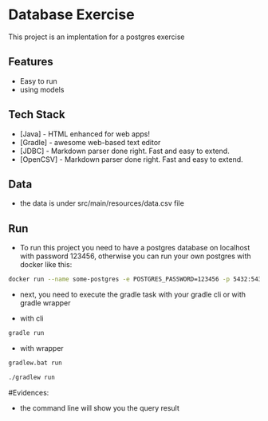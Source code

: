 # Database Exercise

This project is an implentation for a postgres exercise

## Features

- Easy to run
- using models

## Tech Stack
- [Java] - HTML enhanced for web apps!
- [Gradle] - awesome web-based text editor
- [JDBC] - Markdown parser done right. Fast and easy to extend.
- [OpenCSV] - Markdown parser done right. Fast and easy to extend.

## Data

- the data is under src/main/resources/data.csv file

## Run

- To run this project you need to have a postgres database on localhost with password 123456, otherwise you can run your own postgres with docker like this:

```sh
docker run --name some-postgres -e POSTGRES_PASSWORD=123456 -p 5432:5432 -d postgres
```
- next, you need to execute the gradle task with your gradle cli or with gradle wrapper

- with cli
```sh
gradle run
```
- with wrapper

```sh
gradlew.bat run
```
```sh
./gradlew run
```

#Evidences:
- the command line will show you the query result